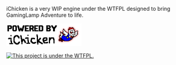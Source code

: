iChicken is a very WIP engine under the WTFPL designed to bring GamingLamp Adventure to life.

![](art/powered_ichicken.png)

[![This project is under the WTFPL.](https://upload.wikimedia.org/wikipedia/commons/thumb/0/05/WTFPL_logo.svg/140px-WTFPL_logo.svg.png)](http://www.wtfpl.net/about/)
